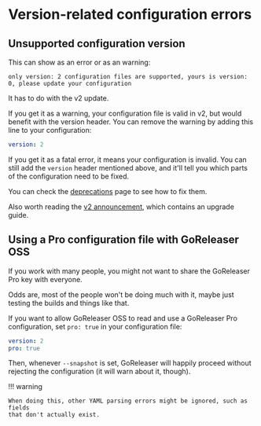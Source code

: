 # Version-related configuration errors

## Unsupported configuration version

This can show as an error or as an warning:

```
only version: 2 configuration files are supported, yours is version: 0, please update your configuration
```

It has to do with the v2 update.

If you get it as a warning, your configuration file is valid in v2, but would
benefit with the version header.
You can remove the warning by adding this line to your configuration:

```yaml title=".goreleaser.yml"
version: 2
```

If you get it as a fatal error, it means your configuration is invalid.
You can still add the `version` header mentioned above, and it'll tell you which
parts of the configuration need to be fixed.

You can check the [deprecations](../deprecations.md) page to see how to fix
them.

Also worth reading the
[v2 announcement](../blog/posts/2024-06-04-goreleaser-v2.md), which contains an
upgrade guide.

## Using a Pro configuration file with GoReleaser OSS

If you work with many people, you might not want to share the GoReleaser Pro key
with everyone.

Odds are, most of the people won't be doing much with it, maybe just testing the
builds and things like that.

If you want to allow GoReleaser OSS to read and use a GoReleaser Pro
configuration, set `pro: true` in your configuration file:

```yaml title=".goreleaser.yml"
version: 2
pro: true
```

Then, whenever `--snapshot` is set, GoReleaser will happily proceed without
rejecting the configuration (it will warn about it, though).

!!! warning

    When doing this, other YAML parsing errors might be ignored, such as fields
    that don't actually exist.
